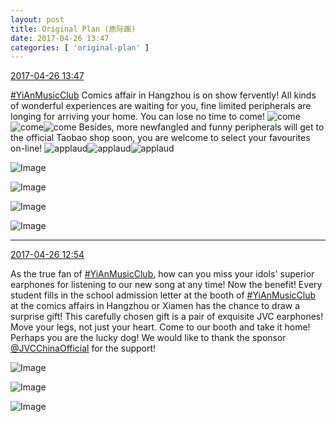 ```yaml
---
layout: post
title: Original Plan (原际画)
date: 2017-04-26 13:47
categories: [ 'original-plan' ]
---
```


<div class="weibo-info">
  <a href="http://weibo.com/5626539553/F0kiuscAv">2017-04-26 13:47</a>
</div>

[#YiAnMusicClub](http://weibo.com/p/100808beae2e3e05b17b64f63ebedca39f19b2) Comics affair in Hangzhou is on show fervently! All kinds of wonderful experiences are waiting for you, fine limited peripherals are longing for arriving your home. You can lose no time to come! ![come](http://img.t.sinajs.cn/t4/appstyle/expression/ext/normal/40/come_org.gif)![come](http://img.t.sinajs.cn/t4/appstyle/expression/ext/normal/40/come_org.gif)![come](http://img.t.sinajs.cn/t4/appstyle/expression/ext/normal/40/come_org.gif) Besides, more newfangled and funny peripherals will get to the official Taobao shop soon, you are welcome to select your favourites on-line! ![applaud](http://img.t.sinajs.cn/t4/appstyle/expression/ext/normal/36/gza_org.gif)![applaud](http://img.t.sinajs.cn/t4/appstyle/expression/ext/normal/36/gza_org.gif)![applaud](http://img.t.sinajs.cn/t4/appstyle/expression/ext/normal/36/gza_org.gif)

<!-- more -->

![Image](http://wx1.sinaimg.cn/mw690/0068MnXXgy1ff00gx80x9j30qo0zkwn7.jpg)

![Image](http://wx4.sinaimg.cn/mw690/0068MnXXgy1ff00gyrxgyj30zk0qotf0.jpg)

![Image](http://wx2.sinaimg.cn/mw690/0068MnXXgy1ff00h0tphsj30zk0qo108.jpg)

![Image](http://wx2.sinaimg.cn/mw690/0068MnXXgy1ff00h0tphsj30zk0qo108.jpg)

---

<div class="weibo-info">
  <a href="http://weibo.com/5626539553/F0jX3ls90">2017-04-26 12:54</a>
</div>

As the true fan of [#YiAnMusicClub](http://weibo.com/p/100808beae2e3e05b17b64f63ebedca39f19b2), how can you miss your idols' superior earphones for listening to our new song at any time! Now the benefit! Every student fills in the school admission letter at the booth of [#YiAnMusicClub](http://weibo.com/p/100808beae2e3e05b17b64f63ebedca39f19b2) at the comics affairs in Hangzhou or Xiamen has the chance to draw a surprise gift! This carefully chosen gift is a pair of exquisite JVC earphones! Move your legs, not just your heart. Come to our booth and take it home! Perhaps you are the lucky dog! We would like to thank the sponsor [@JVCChinaOfficial](http://weibo.com/everio) for the support!

![Image](http://wx1.sinaimg.cn/mw690/0068MnXXgy1fezyqz3jhhj30jz0yrajk.jpg)

![Image](http://wx3.sinaimg.cn/mw690/0068MnXXgy1fezyr17blnj30qo1a9wlp.jpg)

![Image](http://wx1.sinaimg.cn/mw690/0068MnXXgy1fezyr2sy97j30qo13b419.jpg)
